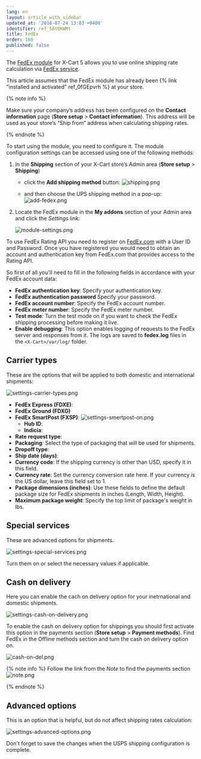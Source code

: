 ```yaml
---
lang: en
layout: article_with_sidebar
updated_at: '2018-07-24 13:03 +0400'
identifier: ref_58tOKWMt
title: FedEx
order: 168
published: false
---
```

The [FedEx module](https://market.x-cart.com/addons/fedex.html "FedEx") for X-Cart 5 allows you to use online shipping rate calculation via [FedEx service](https://www.fedex.com/en-us/home.html "FedEx").

This article assumes that the FedEx module has already been {% link "installed and activated" ref_0fGEpvrh %} at your store.

{% note info %}

Make sure your company’s address has been configured on the **Contact information** page (**Store setup** > **Contact information**). This address will be used as your store’s “Ship from” address when calculating shipping rates.

{% endnote %}

To start using the module, you need to configure it. The module configuration settings can be accessed using one of the following methods:

1. In the **Shipping** section of your X-Cart store’s Admin area (**Store setup** > **Shipping**)
   *  click the **Add shipping method** button:
   ![shipping.png]({{site.baseurl}}/attachments/ref_whrpZnV3/shipping.png)

   *   and then choose the UPS shipping method in a pop-up:
   ![add-fedex.png]({{site.baseurl}}/attachments/ref_58tOKWMt/add-fedex.png)


2. Locate the FedEx module in the **My addons** section of your Admin area and click the _Settings_ link: 
   
   ![module-settings.png]({{site.baseurl}}/attachments/ref_58tOKWMt/module-settings.png)


To use FedEx Rating API you need to register on [FedEx.com](https://www.fedex.com/en-us/home.html "FedEx") with a User ID and Password. Once you have registered you would need to obtain an account and authentication key from FedEx.com that provides access to the Rating API. 

So first of all you'll need to fill in the following fields in accordance with your FedEx account data:

*   **FedEx authentication key**: Specify your authentication key.
*   **FedEx authentication password** Specify your password.
*   **FedEx account number**: Specify the FedEx account number. 
*   **FedEx meter number**: Specify the FedEx meter number.
*   **Test mode**: Turn the test mode on if you want to check the FedEx shipping processing before making it live.
*   **Enable debugging**: This option enables logging of requests to the FedEx server and responses from it. The logs are saved to **fedex.log** files in the `<X-Cart>/var/log/` folder.
 
## Carrier types

These are the options that will be applied to both domestic and international shipments:

![settings-carrier-types.png]({{site.baseurl}}/attachments/ref_58tOKWMt/settings-carrier-types.png)

*   **FedEx Express (FDXE)**: 
*   **FedEx Ground (FDXG)** 
*   **FedEx SmartPost (FXSP)**: 
    ![settings-smertpost-on.png]({{site.baseurl}}/attachments/ref_58tOKWMt/settings-smertpost-on.png)
    * **Hub ID**:
    * **Indicia**:
*   **Rate request type**: 
*   **Packaging**: Select the type of packaging that will be used for shipments.
*   **Dropoff type**: 
*   **Ship date (days)**: 
*   **Currency code**: If the shipping currency is other than USD, specify it in this field.
*   **Currency rate**: Set the currency conversion rate here. If your currency is the US dollar, leave this field set to 1.
*   **Package dimensions (inches)**: Use these fields to define the default package size for FedEx shipments in inches (Length, Width, Height).
*   **Maximum package weight**: Specify the top limit of package's weight in lbs.

## Special services

These are advanced options for shipments.

![settings-special-services.png]({{site.baseurl}}/attachments/ref_58tOKWMt/settings-special-services.png)

Turn them on or select the necessary values if applicable.

## Cash on delivery

Here you can enable the cach on delivery option for your inetrnational and domestic shipments.

![settings-cash-on-delivery.png]({{site.baseurl}}/attachments/ref_58tOKWMt/settings-cash-on-delivery.png)

To enable the cash on delivery option for shippings you should first activate this option in the payments section (**Store setup** > **Payment methods**). Find FedEx in the Offline methods section and turn the cash on delivery option on.

![cash-on-del.png]({{site.baseurl}}/attachments/ref_58tOKWMt/cash-on-del.png)


{% note info %}
Follow the link from the _Note_ to find the payments section
![note.png]({{site.baseurl}}/attachments/ref_58tOKWMt/note.png)

{% endnote %}


## Advanced options

This is an option that is helpful, but do not affect shipping rates calculation:

![settings-advanced-options.png]({{site.baseurl}}/attachments/ref_58tOKWMt/settings-advanced-options.png)

 


Don't forget to save the changes when the USPS shipping configuration is complete.
